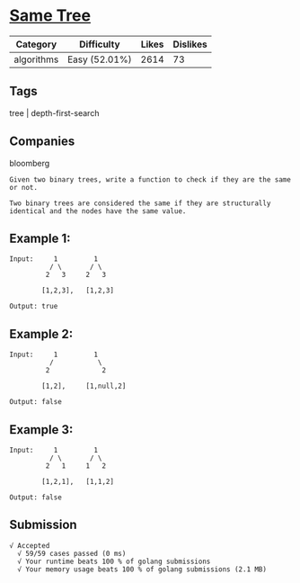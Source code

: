 # [Same Tree]()
|Category|Difficulty|Likes|Dislikes|
|-|-|-|-|
|algorithms|Easy (52.01%)|2614|73|

## Tags
tree | depth-first-search

## Companies
bloomberg
```
Given two binary trees, write a function to check if they are the same or not.

Two binary trees are considered the same if they are structurally identical and the nodes have the same value.
```
## Example 1:
```
Input:     1         1
          / \       / \
         2   3     2   3

        [1,2,3],   [1,2,3]

Output: true
```
## Example 2:
```
Input:     1         1
          /           \
         2             2

        [1,2],     [1,null,2]

Output: false
```
## Example 3:
```
Input:     1         1
          / \       / \
         2   1     1   2

        [1,2,1],   [1,1,2]

Output: false
```

## Submission
```
√ Accepted
  √ 59/59 cases passed (0 ms)
  √ Your runtime beats 100 % of golang submissions
  √ Your memory usage beats 100 % of golang submissions (2.1 MB)
```